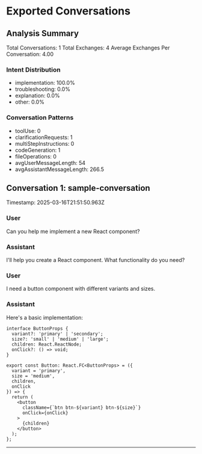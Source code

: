# Exported Conversations

## Analysis Summary

Total Conversations: 1
Total Exchanges: 4
Average Exchanges Per Conversation: 4.00

### Intent Distribution

- implementation: 100.0%
- troubleshooting: 0.0%
- explanation: 0.0%
- other: 0.0%

### Conversation Patterns

- toolUse: 0
- clarificationRequests: 1
- multiStepInstructions: 0
- codeGeneration: 1
- fileOperations: 0
- avgUserMessageLength: 54
- avgAssistantMessageLength: 266.5

## Conversation 1: sample-conversation

Timestamp: 2025-03-16T21:51:50.963Z

### User

Can you help me implement a new React component?

### Assistant

I'll help you create a React component. What functionality do you need?

### User

I need a button component with different variants and sizes.

### Assistant

Here's a basic implementation:

```tsx
interface ButtonProps {
  variant?: 'primary' | 'secondary';
  size?: 'small' | 'medium' | 'large';
  children: React.ReactNode;
  onClick?: () => void;
}

export const Button: React.FC<ButtonProps> = ({
  variant = 'primary',
  size = 'medium',
  children,
  onClick
}) => {
  return (
    <button 
      className={`btn btn-${variant} btn-${size}`}
      onClick={onClick}
    >
      {children}
    </button>
  );
};
```

---

